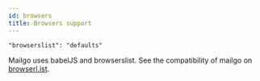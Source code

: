 ```yaml
---
id: browsers
title: Browsers support
---
```


`"browserslist": "defaults"`

Mailgo uses babelJS and browserslist. See the compatibility of mailgo on <a href="https://browserl.ist/?q=defaults">browserl.ist</a>.
